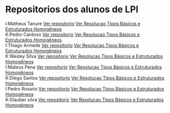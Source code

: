 **Repositorios dos alunos de LPI**
=============

I:Matheus Tanure [Ver repositorio](https://github.com/tanurematheus/ListaTBTEH) [Ver Resolucao Tipos Básicos e Estruturados Homogêneos](https://github.com/tanurematheus/ListaTBTEH/blob/master/fun%C3%A7oes.c)  
K:Pedro Cardoso [Ver repositorio](https://github.com/pedrogsena/ListaTBTEH) [Ver Resolucao Tipos Básicos e Estruturados Homogêneos](https://github.com/pedrogsena/ListaTBTEH/blob/master/funcoes.c)  
I:Thiago Armede [Ver repositorio](https://github.com/thiagoarmede/ListaTBTEH) [Ver Resolucao Tipos Básicos e Estruturados Homogêneos](https://github.com/thiagoarmede/ListaTBTEH/blob/master/funcoes.c)  
K:Wesley Silva [Ver repositorio](https://github.com/wesleysilva2/ListaTBTEH) [Ver Resolucao Tipos Básicos e Estruturados Homogêneos](https://github.com/wesleysilva2/funcoes.c/blob/master/funcoes.c)  
I:Mateus Pena [Ver repositorio](https://github.com/machado-mateus/ListaTBTEH) [Ver Resolucao Tipos Básicos e Estruturados Homogêneos](https://github.com/machado-mateus/ListaTBTEH/blob/master/funcoes.c)  
K:Diego Santos [Ver repositorio](https://github.com/DioHX/ListaTBTEH) [Ver Resolucao Tipos Básicos e Estruturados Homogêneos](https://github.com/DioHX/ListaTBTEH/blob/master/FUNCOES_LP1.c)  
I:Pedro Rosario [Ver repositorio](https://github.com/pedrorosarioo/ListaTBTEH) [Ver Resolucao Tipos Básicos e Estruturados Homogêneos](https://github.com/pedrorosarioo/ListaTBTEH/blob/master/LISTA1%20ATTA.c)  
K:Glauber silva [Ver repositorio](https://github.com/gau1210/ListaTBTEH) [Ver Resolucao Tipos Básicos e Estruturados Homogêneos](https://github.com/gau1210/ListaTBTEH/blob/master/Soma.c)  

 
